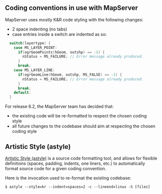 ## Coding conventions in use with MapServer

MapServer uses mostly K&R code styling with the following changes:
* 2 space indenting (no tabs)
* case entries inside a switch are indented as so:
```c
  switch(layertype) {
    case MS_LAYER_POINT:
      if(ogrGeomPoints(hGeom, outshp) == -1) {
        nStatus = MS_FAILURE; // Error message already produced.
      }
      break;
    case MS_LAYER_LINE:
      if(ogrGeomLine(hGeom, outshp, MS_FALSE) == -1) {
        nStatus = MS_FAILURE; // Error message already produced.
      }
      break;
    default:
  }
```

For release 6.2, the MapServer team has decided that:
* the existing code will be re-formatted to respect the chosen coding style
* all future changes to the codebase should aim at respecting the chosen coding style


## Artistic Style (astyle)
                                                                                                                                                                                                                                            
[Artistic Style (astyle)](http://astyle.sourceforge.net/ ) is a source code
formatting tool, and allows for flexible definitions (spaces, padding, indents,
one liners, etc.) to automatically format source code for a given coding
convention.

Here is the invocation used to re-format the existing codebase:

```
$ astyle --style=kr --indent=spaces=2 -c --lineend=linux -S [files]
```

                                                                                                                                                                                                                                            